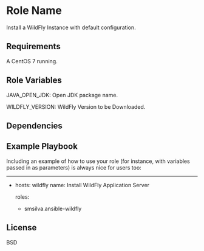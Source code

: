 Role Name
=========

Install a WildFly Instance with default configuration.

Requirements
------------

A CentOS 7 running.

Role Variables
--------------

JAVA_OPEN_JDK: Open JDK package name.

WILDFLY_VERSION: WildFly Version to be Downloaded.

Dependencies
------------

Example Playbook
----------------

Including an example of how to use your role (for instance, with variables passed in as parameters) is always nice for users too:

---
- hosts: wildfly
  name: Install WildFly Application Server

  roles:
    - smsilva.ansible-wildfly

License
-------

BSD
